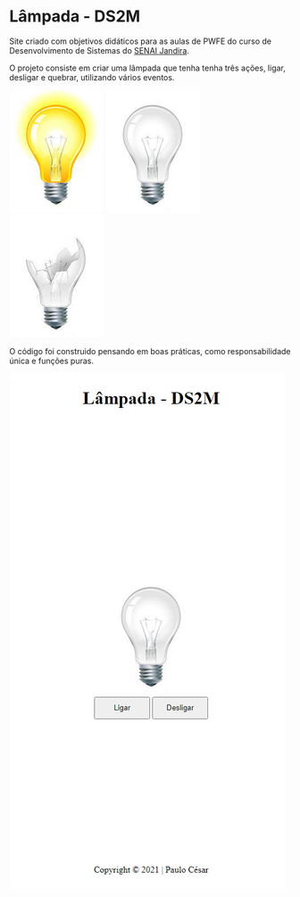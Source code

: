 # Lâmpada - DS2M

Site criado com objetivos didáticos para as aulas de PWFE do curso de Desenvolvimento de Sistemas do [SENAI Jandira](https://jandira.sp.senai.br/).

O projeto consiste em criar uma lâmpada que tenha tenha três ações, ligar, desligar e quebrar, utilizando vários eventos.  

![](ligada.jpg) ![](desligada.jpg) ![](quebrada.jpg)

O código foi construido pensando em boas práticas, como responsabilidade única e funções puras.

![](site.PNG)